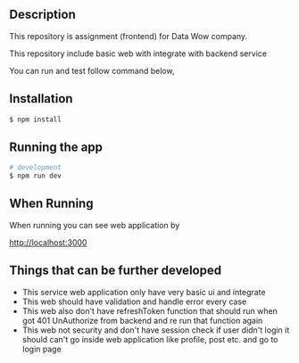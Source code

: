 ## Description

This repository is assignment (frontend) for Data Wow company.

This repository include basic web with integrate with backend service 

You can run and test follow command below,


## Installation

```bash
$ npm install
```

## Running the app

```bash
# development
$ npm run dev

```

## When Running


When running you can see web application by

[http://localhost:3000](http://localhost:3000)



## Things that can be further developed

- This service web application only have very basic ui and integrate
- This web should have validation and handle error every case
- This web also don't have refreshToken function that should run when got 401 UnAuthorize from backend 
and re run that function again
- This web not security and don't have session check if user didn't login it should can't go inside web application like profile, post etc.
and go to login page 




